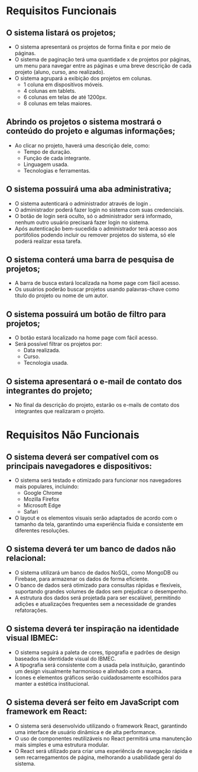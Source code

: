 # Requisitos Funcionais

##	O sistema listará os projetos;
  -	O sistema apresentará os projetos de forma finita e por meio de páginas.
  -	O sistema de paginação terá uma quantidade x de projetos por páginas, um menu para navegar entre as páginas e uma breve descrição de cada projeto (aluno, curso, ano realizado).
  -	O sistema agrupará  a exibição dos projetos em colunas.
    -	1 coluna em dispositivos móveis.
    -	4 colunas em tablets.
    -	6 colunas em telas de até 1200px.
    -	8 colunas em telas maiores.
      
##	Abrindo os projetos o sistema mostrará o conteúdo do projeto e algumas informações;
  -	Ao clicar no projeto, haverá uma descrição dele, como:
    -	Tempo de duração.
    -	Função de cada integrante.
    -	Linguagem usada.
    -	Tecnologias e ferramentas.

##	O sistema possuirá uma aba administrativa;
  -	O sistema autenticará o administrador através de login .
  -	O administrador poderá fazer login no sistema com suas credenciais.
  -	O botão de login será oculto, só o administrador será informado, nenhum outro usuário precisará fazer login no sistema.
  -	Após autenticação bem-sucedida o administrador terá acesso aos portifólios podendo incluir ou remover projetos do sistema, só ele poderá realizar essa tarefa.
    
##	O sistema conterá uma barra de pesquisa de projetos;
  -	A barra de busca estará localizada na home page com fácil acesso.
  -	Os usuários poderão buscar projetos usando palavras-chave como título do projeto ou nome de um autor.

##	O sistema possuirá um botão de filtro para projetos;
  -	O botão estará localizado na home page com fácil acesso.
  -	Será possível filtrar os projetos por:
    -	Data realizada.
    -	Curso.
    -	Tecnologia usada.

##	O sistema apresentará o e-mail de contato dos integrantes do projeto;
  -	No final da descrição do projeto, estarão os e-mails de contato dos integrantes que realizaram o projeto.

# Requisitos Não Funcionais

## O sistema deverá ser compatível com os principais navegadores e dispositivos:
  - O sistema será testado e otimizado para funcionar nos navegadores mais populares, incluindo:
    - Google Chrome
    - Mozilla Firefox
    - Microsoft Edge
    - Safari
  - O layout e os elementos visuais serão adaptados de acordo com o tamanho da tela, garantindo uma experiência fluida e consistente em diferentes resoluções.

## O sistema deverá ter um banco de dados não relacional:
  - O sistema utilizará um banco de dados NoSQL, como MongoDB ou Firebase, para armazenar os dados de forma eficiente.
  - O banco de dados será otimizado para consultas rápidas e flexíveis, suportando grandes volumes de dados sem prejudicar o desempenho.
  - A estrutura dos dados será projetada para ser escalável, permitindo adições e atualizações frequentes sem a necessidade de grandes refatorações.

## O sistema deverá ter inspiração na identidade visual IBMEC:
  - O sistema seguirá a paleta de cores, tipografia e padrões de design baseados na identidade visual do IBMEC.
  - A tipografia será consistente com a usada pela instituição, garantindo um design visualmente harmonioso e alinhado com a marca.
  - Ícones e elementos gráficos serão cuidadosamente escolhidos para manter a estética institucional.

## O sistema deverá ser feito em JavaScript com framework em React:
  - O sistema será desenvolvido utilizando o framework React, garantindo uma interface de usuário dinâmica e de alta performance.
  - O uso de componentes reutilizáveis no React permitirá uma manutenção mais simples e uma estrutura modular.
  - O React será utilizado para criar uma experiência de navegação rápida e sem recarregamentos de página, melhorando a usabilidade geral do sistema.
